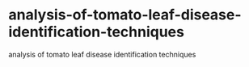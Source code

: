 # analysis-of-tomato-leaf-disease-identification-techniques
analysis of tomato leaf disease identification techniques
